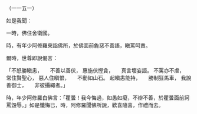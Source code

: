 （一一五一）

如是我聞：

一時，佛住舍衛國。

時，有年少阿修羅來詣佛所，於佛面前麁惡不善語，瞋罵呵責。

爾時，世尊即說偈言：

「不怒勝瞋恚，　　不善以善伏，
惠施伏慳貪，　　真言壞妄語。
不罵亦不虐，　　常住賢聖心，
惡人住瞋恨，　　不動如山石。
起瞋恚能持，　　勝制狂馬車，
我說善御士，　　非彼攝繩者。」

時，年少阿修羅白佛言：「瞿曇！我今悔過，如愚如癡，不辯不善，於瞿曇面前訶罵毀辱。」如是懺悔已，時，阿修羅聞佛所說，歡喜隨喜，作禮而去。




